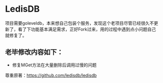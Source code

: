 # LedisDB 

项目需要goleveldb，本来想自己包装个服务，发现这个老项目尽管已经很久不更新了，看了下功能基本满足需求，正好Fork过来，用的过程中遇到点小问题自己就修复了。

## 老毕修改内容如下：
+ 修复MGet方法在大量删除后调用过慢的问题

尊重原著：https://github.com/ledisdb/ledisdb

